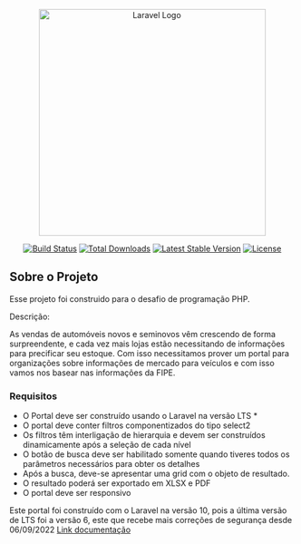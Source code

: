 <p align="center"><a href="https://laravel.com" target="_blank"><img src="https://raw.githubusercontent.com/laravel/art/master/logo-lockup/5%20SVG/2%20CMYK/1%20Full%20Color/laravel-logolockup-cmyk-red.svg" width="400" alt="Laravel Logo"></a></p>

<p align="center">
<a href="https://github.com/laravel/framework/actions"><img src="https://github.com/laravel/framework/workflows/tests/badge.svg" alt="Build Status"></a>
<a href="https://packagist.org/packages/laravel/framework"><img src="https://img.shields.io/packagist/dt/laravel/framework" alt="Total Downloads"></a>
<a href="https://packagist.org/packages/laravel/framework"><img src="https://img.shields.io/packagist/v/laravel/framework" alt="Latest Stable Version"></a>
<a href="https://packagist.org/packages/laravel/framework"><img src="https://img.shields.io/packagist/l/laravel/framework" alt="License"></a>
</p>

## Sobre o Projeto

Esse projeto foi construido para o desafio de programação PHP.

Descrição: 

As vendas de automóveis novos e seminovos vêm crescendo de forma surpreendente, e cada vez mais lojas estão necessitando de informações para precificar seu estoque. 
Com isso necessitamos prover um portal para organizações sobre informações de mercado para veículos e com isso vamos nos basear nas informações da FIPE.

### Requisitos
- O Portal deve ser construído usando o Laravel na versão LTS *
- O portal deve conter filtros componentizados do tipo select2
- Os filtros têm interligação de hierarquia e devem ser construídos dinamicamente após a seleção de cada nível
- O botão de busca deve ser habilitado somente quando tiveres todos os parâmetros necessários para obter os detalhes
- Após a busca, deve-se apresentar uma grid com o objeto de resultado.
- O resultado poderá ser exportado em XLSX e PDF
- O portal deve ser responsivo

Este portal foi construído com o Laravel na versão 10, pois a última versão de LTS foi a versão 6, este que recebe mais correções de segurança desde 06/09/2022 [Link documentação](https://laravel.com/docs/8.x/releases#support-policy)